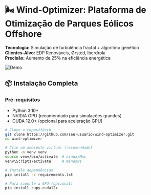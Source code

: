 # 🌬️ Wind-Optimizer: Plataforma de Otimização de Parques Eólicos Offshore

**Tecnologia:** Simulação de turbulência fractal + algoritmo genético  
**Clientes-Alvo:** EDP Renováveis, Ørsted, Iberdrola  
**Precisão:** Aumento de 25% na eficiência energética  

![Demo](https://via.placeholder.com/800x400.png?text=Simulação+de+Turbulência+WindOptimizer)

## 📦 Instalação Completa

### Pré-requisitos
- Python 3.10+
- NVIDIA GPU (recomendado para simulações grandes)
- CUDA 12.0+ (opcional para aceleração GPU)

```bash
# Clone o repositório
git clone https://github.com/seu-usuario/wind-optimizer.git
cd wind-optimizer

# Crie um ambiente virtual (recomendado)
python -m venv venv
source venv/bin/activate  # Linux/Mac
venv\Scripts\activate     # Windows

# Instale dependências
pip install -r requirements.txt

# Para suporte a GPU (opcional)
pip install cupy-cuda12x
